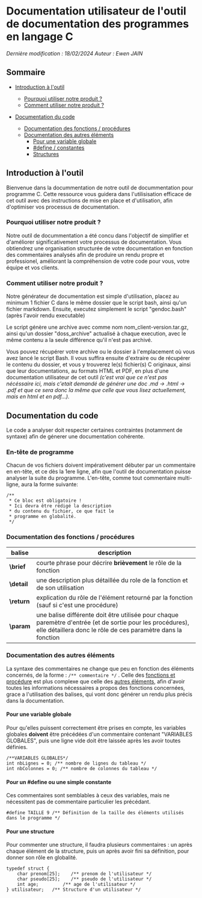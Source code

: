 # Documentation utilisateur de l'outil de documentation des programmes en langage C

<i>Dernière modification : 18/02/2024</i>
<i>Auteur : Ewen JAIN</i>

## Sommaire
- [Introduction à l'outil](#introduction-à-loutil)
    - [Pourquoi utiliser notre produit ?](#pourquoi-utiliser-notre-produit)
    - [Comment utiliser notre produit ?](#comment-utiliser-notre-produit)

- [Documentation du code](#documentation-du-code)
    - [Documentation des fonctions / procédures](#documentation-des-fonctions--procédures)
    - [Documentation des autres éléments](#autres-commentaires)
        - [Pour une variable globale](#pour-une-variable-globale)
        - [#define / constantes](#pour-un-define-ou-une-simple-constante)
        - [Structures](#pour-une-structure)

## Introduction à l'outil
Bienvenue dans la docummentation de notre outil de docummentation pour programme C. Cette ressource vous guidera dans l'utilisisation efficace de cet outil avec des instructions de mise en place et d'utilisation, afin d'optimiser vos processus de documentation.

### Pourquoi utiliser notre produit ?
Notre outil de docummentation a été concu dans l'objectif de simplifier et d'améliorer significativement votre processus de documentation. Vous obtiendrez une organisation structurée de votre documentation en fonction des commentaires analysés afin de produire un rendu propre et professionel, améliorant la compréhension de votre code pour vous, votre équipe et vos clients.

### Comment utiliser notre produit ? 
Notre générateur de documentation est simple d'utilisation, placez au minimum 1 fichier C dans le même dossier que le script bash, ainsi qu'un fichier markdown.
Ensuite, executez simplement le script "gendoc.bash" (après l'avoir rendu executable) 

Le script génère une archive avec comme nom nom_client-version.tar.gz, ainsi qu'un dossier "doss_archive" actualisé à chaque execution, avec le même contenu a la seule différence qu'il n'est pas archivé.

Vous pouvez récupérer votre archive ou le dossier à l'emplacement où vous avez lancé le script Bash. 
Il vous suffira ensuite d'extraire ou de récupérer le contenu du dossier, et vous y trouverez le(s) fichier(s) C originaux, ainsi que leur documentations, au formats HTML et PDF, en plus d'une documentation utilisateur de cet outil <i>(c'est vrai que ce n'est pas nécéssaire ici, mais c'etait demandé de générer une doc .md -> .html -> .pdf et que ce sera donc la même que celle que vous lisez actuellement, mais en html et en pdf...).</i>

## Documentation du code
Le code a analyser doit respecter certaines contraintes (notamment de syntaxe) afin de génerer une documentation cohérente.

### En-tête de programme
Chacun de vos fichiers doivent impérativement débuter par un commentaire en en-tête, et ce dès la 1ere ligne, afin que l'outil de documentation puisse analyser la suite du programme.
L'en-tête, comme tout commentaire multi-ligne, aura la forme suivante:
```
/**
 * Ce bloc est obligatoire !
 * Ici devra être rédigé la description
 * du contenu du fichier, ce que fait le 
 * programme en globalité.
 */
```

### Documentation des fonctions / procédures
|balise |description |
|-|-|
| <b>\brief</b> | courte phrase pour décrire <b>brièvement</b> le rôle de la fonction|
| <b>\detail</b> | une description plus détaillée du role de la fonction et de son utilisation|
| <b>\return</b> | explication du rôle de l'élément retourné par la fonction (sauf si c'est une procédure)|
| <b>\param</b> | une balise différente doit être utilisée pour chaque paremètre d'entrée (et de sortie pour les procédures), elle détaillera donc le rôle de ces paramètre dans la fonction |

### Documentation des autres éléments
La syntaxe des commentaires ne change que peu en fonction des éléments concernés, de la forme : `/** commentaire */` . 
Celle des [fonctions et procédure](#documentation-des-fonctions--procédures) est plus complexe que celle des [autres éléments](#autres-commentaires), afin d'avoir toutes les informations nécessaires a propos des fonctions concernées, grace a l'utilisation des balises, qui vont donc générer un rendu plus précis dans la documentation.

#### Pour une variable globale
Pour qu'elles puissent correctement être prises en compte, les variables globales <b>doivent</b> être précédées d'un commentaire contenant "VARIABLES GLOBALES",
puis une ligne vide doit être laissée après les avoir toutes définies.
```
/**VARIABLES GLOBALES*/
int nbLignes = 0; /** nombre de lignes du tableau */
int nbColonnes = 0; /** nombre de colonnes du tableau */
```

#### Pour un #define ou une simple constante
Ces commentaires sont semblables à ceux des variables, mais ne nécessitent pas de commentaire particulier les précédant.
```
#define TAILLE 9 /** Définition de la taille des éléments utilisés dans le programme */
```

#### Pour une structure
Pour commenter une structure, il faudra plusieurs commentaires : un après chaque élément de la structure, puis un après avoir fini sa définition, pour donner son rôle en globalité.
```
typedef struct {
    char prenom[25];    /** prenom de l'utilisateur */
    char pseudo[25];    /** pseudo de l'utilisateur */
    int age;         /** age de l'utilisateur */
} utilisateur;   /** Structure d'un utilisateur */
```